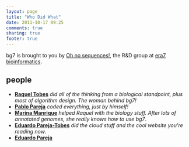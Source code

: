 ```yaml
---
layout: page
title: "Who Did What"
date: 2011-10-17 09:25
comments: true
sharing: true
footer: true
---
```


bg7 is brought to you by [Oh no sequences!](http://ohnosequences.com), the R&D group at [era7 bioinformatics](http://era7bioinformatics.com). 

## people ##

- [**Raquel Tobes**](http://mendeley.com/profiles/raquel-tobes)		 _did all of the thinking from a biological standpoint, plus most of algorithm design. The woman behind bg7!_
- [**Pablo Pareja**](http://http://about.me/pablopareja) _coded everything, just by himself!_
- [**Marina Manrique**](http://marinamanrique.name) _helped Raquel with the biology stuff. After _lots_ of annotated genomes, she really knows how to _use_ bg7_.
- [**Eduardo Pareja-Tobes**](http://eduardo.pareja-tobes.name) _did the cloud stuff and the cool website you're reading now_.
- [**Eduardo Pareja**](http://www.eduardopareja.name)
